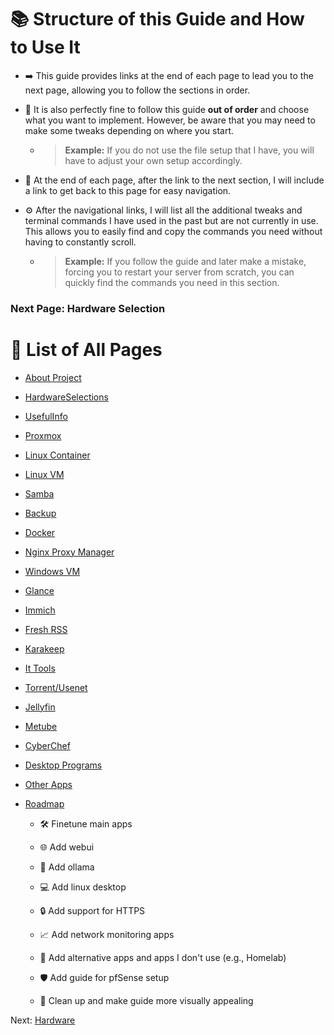 # 📚 Structure of this Guide and How to Use It

* ➡️ This guide provides links at the end of each page to lead you to the next page, allowing you to follow the sections in order.

* 🔄 It is also perfectly fine to follow this guide **out of order** and choose what you want to implement. However, be aware that you may need to make some tweaks depending on where you start.

  * > **Example:** If you do not use the file setup that I have, you will have to adjust your own setup accordingly.

* 🧭 At the end of each page, after the link to the next section, I will include a link to get back to this page for easy navigation.

* ⚙️ After the navigational links, I will list all the additional tweaks and terminal commands I have used in the past but are not currently in use. This allows you to easily find and copy the commands you need without having to constantly scroll.

  * > **Example:** If you follow the guide and later make a mistake, forcing you to restart your server from scratch, you can quickly find the commands you need in this section.

### Next Page: Hardware Selection

# 📖 List of All Pages

* [About Project](../..)

* [HardwareSelections](../Hardware)

* [UsefulInfo](../UsefulInfo)

* [Proxmox](../Proxmox)

* [Linux Container](../LinuxContainer)

* [Linux VM](../LinuxVM)

* [Samba](../Samba)

* [Backup](../BackUp)

* [Docker](../Docker)

* [Nginx Proxy Manager](../Nginx)

* [Windows VM](../WindowsVM)

* [Glance](../Glance)

* [Immich](../Immich)

* [Fresh RSS](../FreshRSS)

* [Karakeep](../Karakeep)

* [It Tools](../ItTools)

* [Torrent/Usenet](../TorrentUsenet)

* [Jellyfin](../Jellyfin)

* [Metube](../Metube)

* [CyberChef](../CyberChef)

* [Desktop Programs](../DesktopPrograms)

* [Other Apps](../OtherApps)

* [Roadmap](../RoadMap)

  * 🛠️ Finetune main apps

  * 🌐 Add webui

  * 🤖 Add ollama

  * 💻 Add linux desktop

  * 🔒 Add support for HTTPS

  * 📈 Add network monitoring apps

  * 🔄 Add alternative apps and apps I don't use (e.g., Homelab)

  * 🛡️ Add guide for pfSense setup

  * 🧹 Clean up and make guide more visually appealing

Next: [Hardware](../Hardware)

